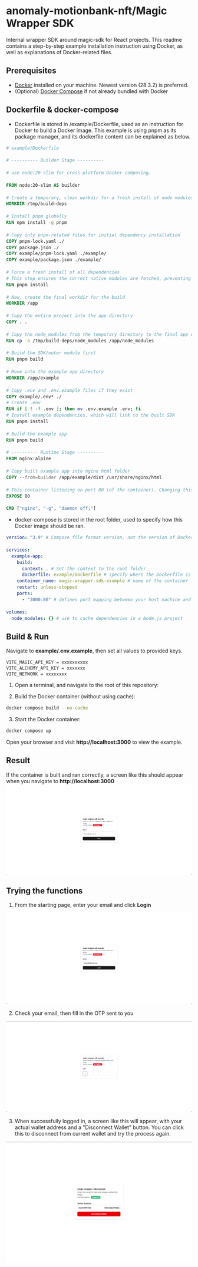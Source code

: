 # anomaly-motionbank-nft/Magic Wrapper SDK

Internal wrapper SDK around magic-sdk for React projects. This readme contains a step-by-step example installation instruction using Docker, as well as explanations of Docker-related files.

## Prerequisites

- [Docker](https://docs.docker.com/get-docker/) installed on your machine. Newest version (28.3.2) is preferred.
- (Optional) [Docker Compose](https://docs.docker.com/compose/install/) if not already bundled with Docker

## Dockerfile & docker-compose

- Dockerfile is stored in /example/Dockerfile, used as an instruction for Docker to build a Docker image. This example is using pnpm as its package manager, and its dockerfile content can be explained as below.

```dockerfile
# example/Dockerfile

# ---------- Builder Stage ----------

# use node:20-slim for cross-platform Docker composing.

FROM node:20-slim AS builder

# Create a temporary, clean workdir for a fresh install of node modules
WORKDIR /tmp/build-deps

# Install pnpm globally
RUN npm install -g pnpm

# Copy only pnpm-related files for initial dependency installation
COPY pnpm-lock.yaml ./
COPY package.json ./
COPY example/pnpm-lock.yaml ./example/
COPY example/package.json ./example/

# Force a fresh install of all dependencies
# This step ensures the correct native modules are fetched, preventing issues related to Apple Silicon devices.
RUN pnpm install

# Now, create the final workdir for the build
WORKDIR /app

# Copy the entire project into the app directory
COPY . .

# Copy the node_modules from the temporary directory to the final app directory
RUN cp -a /tmp/build-deps/node_modules /app/node_modules

# Build the SDK/outer module first
RUN pnpm build

# Move into the example app directory
WORKDIR /app/example

# Copy .env and .env.example files if they exist
COPY example/.env* ./
# Create .env
RUN if [ ! -f .env ]; then mv .env.example .env; fi
# Install example dependencies, which will link to the built SDK
RUN pnpm install

# Build the example app
RUN pnpm build

# ---------- Runtime Stage ----------
FROM nginx:alpine

# Copy built example app into nginx html folder
COPY --from=builder /app/example/dist /usr/share/nginx/html

# This container listening on port 80 (of the container). Changing this will not change the port exposed outside.
EXPOSE 80

CMD ["nginx", "-g", "daemon off;"]
```

- docker-compose is stored in the root folder, used to specify how this Docker image should be ran.

```yaml
version: "3.9" # Compose file format version, not the version of Docker itself.

services:
  example-app:
    build:
      context: . # Set the context to the root folder
      dockerfile: example/Dockerfile # specify where the Dockerfile is located
    container_name: magic-wrapper-sdk-example # name of the container
    restart: unless-stopped
    ports:
      - "3000:80" # defines port mapping between your host machine and the container. to change the exposed port, change the "3000" part. "80" is the port of the container which is being listened.

volumes:
  node_modules: {} # use to cache dependencies in a Node.js project
```

## Build & Run

Navigate to **example/.env.example**, then set all values to provided keys.

```env
VITE_MAGIC_API_KEY = xxxxxxxxxx
VITE_ALCHEMY_API_KEY = xxxxxxx
VITE_NETWORK = xxxxxxxx
```

1. Open a terminal, and navigate to the root of this repository:

2. Build the Docker container (without using cache):

```bash
docker compose build --no-cache
```

3. Start the Docker container:

```bash
docker compose up
```

Open your browser and visit **http://localhost:3000** to view the example.

## Result

If the container is built and ran correctly, a screen like this should appear when you navigate to **http://localhost:3000**
![steplogin](example/images/stepEmail.png)

## Trying the functions

1. From the starting page, enter your email and click **Login**

![loginwithemail](example/images/loginwithemail.png)

2. Check your email, then fill in the OTP sent to you

![stepotp](example/images/otp.png)

3. When successfully logged in, a screen like this will appear, with your actual wallet address and a "Disconnect Wallet" button. You can click this to disconnect from current wallet and try the process again.

![stepSuccess](example/images/stepSuccess.png)
